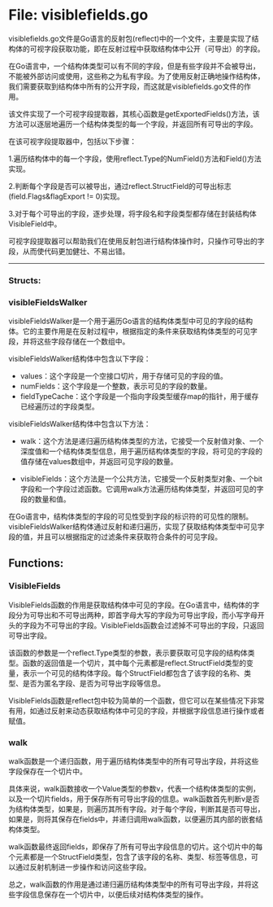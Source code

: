 # File: visiblefields.go

visiblefields.go文件是Go语言的反射包(reflect)中的一个文件，主要是实现了结构体的可视字段获取功能，即在反射过程中获取结构体中公开（可导出）的字段。

在Go语言中，一个结构体类型可以有不同的字段，但是有些字段并不会被导出，不能被外部访问或使用，这些称之为私有字段。为了使用反射正确地操作结构体，我们需要获取到结构体中所有的公开字段，而这就是visiblefields.go文件的作用。

该文件实现了一个可视字段提取器，其核心函数是getExportedFields()方法，该方法可以逐层地遍历一个结构体类型的每一个字段，并返回所有可导出的字段。

在该可视字段提取器中，包括以下步骤：

1.遍历结构体中的每一个字段，使用reflect.Type的NumField()方法和Field()方法实现。

2.判断每个字段是否可以被导出，通过reflect.StructField的可导出标志(field.Flags&flagExport != 0)实现。

3.对于每个可导出的字段，逐步处理，将字段名和字段类型都存储在封装结构体VisibleField中。

可视字段提取器可以帮助我们在使用反射包进行结构体操作时，只操作可导出的字段，从而使代码更加健壮、不易出错。




---

### Structs:

### visibleFieldsWalker

visibleFieldsWalker是一个用于遍历Go语言的结构体类型中可见的字段的结构体。它的主要作用是在反射过程中，根据指定的条件来获取结构体类型的可见字段，并将这些字段存储在一个数组中。

visibleFieldsWalker结构体中包含以下字段：

- values：这个字段是一个空接口切片，用于存储可见的字段的值。
- numFields：这个字段是一个整数，表示可见的字段的数量。
- fieldTypeCache：这个字段是一个指向字段类型缓存map的指针，用于缓存已经遍历过的字段类型。

visibleFieldsWalker结构体中包含以下方法：

- walk：这个方法是递归遍历结构体类型的方法，它接受一个反射值对象、一个深度值和一个结构体类型信息，用于遍历结构体类型的字段，将可见的字段的值存储在values数组中，并返回可见字段的数量。

- visibleFields：这个方法是一个公共方法，它接受一个反射类型对象、一个bit字段和一个字段过滤函数。它调用walk方法遍历结构体类型，并返回可见的字段的数量和值。

在Go语言中，结构体类型的字段的可见性受到字段的标识符的可见性的限制。visibleFieldsWalker结构体通过反射和递归遍历，实现了获取结构体类型中可见字段的值，并且可以根据指定的过滤条件来获取符合条件的可见字段。



## Functions:

### VisibleFields

VisibleFields函数的作用是获取结构体中可见的字段。在Go语言中，结构体的字段分为可导出和不可导出两种，即首字母大写的字段为可导出字段，而小写字母开头的字段为不可导出的字段。VisibleFields函数会过滤掉不可导出的字段，只返回可导出字段。

该函数的参数是一个reflect.Type类型的参数，表示要获取可见字段的结构体类型。函数的返回值是一个切片，其中每个元素都是reflect.StructField类型的变量，表示一个可见的结构体字段。每个StructField都包含了该字段的名称、类型、是否为匿名字段、是否为可导出字段等信息。

VisibleFields函数是reflect包中较为简单的一个函数，但它可以在某些情况下非常有用，如通过反射来动态获取结构体中可见的字段，并根据字段信息进行操作或者赋值。



### walk

walk函数是一个递归函数，用于遍历结构体类型中的所有可导出字段，并将这些字段保存在一个切片中。

具体来说，walk函数接收一个Value类型的参数v，代表一个结构体类型的实例，以及一个切片fields，用于保存所有可导出字段的信息。walk函数首先判断v是否为结构体类型，如果是，则遍历其所有字段。对于每个字段，判断其是否可导出，如果是，则将其保存在fields中，并递归调用walk函数，以便遍历其内部的嵌套结构体类型。

walk函数最终返回fields，即保存了所有可导出字段信息的切片。这个切片中的每个元素都是一个StructField类型，包含了该字段的名称、类型、标签等信息，可以通过反射机制进一步操作和访问这些字段。

总之，walk函数的作用是通过递归遍历结构体类型中的所有可导出字段，并将这些字段信息保存在一个切片中，以便后续对结构体类型的操作。




